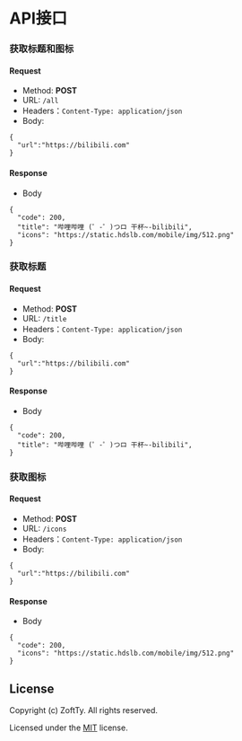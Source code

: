 # API接口

### 获取标题和图标

#### Request
- Method: **POST**
- URL:  ```/all```
- Headers：```Content-Type: application/json```
- Body:
```
{
  "url":"https://bilibili.com"
}
```

#### Response
- Body
```
{
  "code": 200,
  "title": "哔哩哔哩 (゜-゜)つロ 干杯~-bilibili",
  "icons": "https://static.hdslb.com/mobile/img/512.png"
}
```

### 获取标题

#### Request
- Method: **POST**
- URL:  ```/title```
- Headers：```Content-Type: application/json```
- Body:
```
{
  "url":"https://bilibili.com"
}
```

#### Response
- Body
```
{
  "code": 200,
  "title": "哔哩哔哩 (゜-゜)つロ 干杯~-bilibili",
}
```

### 获取图标

#### Request
- Method: **POST**
- URL:  ```/icons```
- Headers：```Content-Type: application/json```
- Body:
```
{
  "url":"https://bilibili.com"
}
```

#### Response
- Body
```
{
  "code": 200,
  "icons": "https://static.hdslb.com/mobile/img/512.png"
}
```

## License

Copyright (c) ZoftTy. All rights reserved.

Licensed under the [MIT](LICENSE) license.
